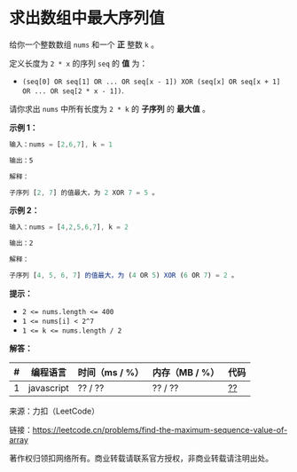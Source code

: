 # 求出数组中最大序列值

给你一个整数数组 `nums` 和一个 **正** 整数 `k` 。

定义长度为 `2 * x` 的序列 `seq` 的 **值** 为：

- `(seq[0] OR seq[1] OR ... OR seq[x - 1]) XOR (seq[x] OR seq[x + 1] OR ... OR seq[2 * x - 1])`.

请你求出 `nums` 中所有长度为 `2 * k` 的 **子序列** 的 **最大值** 。

**示例 1：**

``` javascript
输入：nums = [2,6,7], k = 1

输出：5

解释：

子序列 [2, 7] 的值最大，为 2 XOR 7 = 5 。
```

**示例 2：**

``` javascript
输入：nums = [4,2,5,6,7], k = 2

输出：2

解释：

子序列 [4, 5, 6, 7] 的值最大，为 (4 OR 5) XOR (6 OR 7) = 2 。
```

**提示：**

- `2 <= nums.length <= 400`
- `1 <= nums[i] < 2^7`
- `1 <= k <= nums.length / 2`

**解答：**

**#**|**编程语言**|**时间（ms / %）**|**内存（MB / %）**|**代码**
--|--|--|--|--
1|javascript|?? / ??|?? / ??|[??](./javascript/ac_v1.js)

来源：力扣（LeetCode）

链接：https://leetcode.cn/problems/find-the-maximum-sequence-value-of-array

著作权归领扣网络所有。商业转载请联系官方授权，非商业转载请注明出处。
